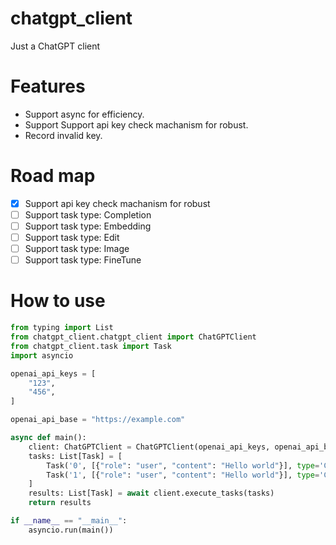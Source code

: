 # chatgpt_client

Just a ChatGPT client

# Features

- Support async for efficiency.
- Support Support api key check machanism for robust.
- Record invalid key.
# Road map

- [x] Support api key check machanism for robust
- [ ] Support task type: Completion
- [ ] Support task type: Embedding
- [ ] Support task type: Edit
- [ ] Support task type: Image
- [ ] Support task type: FineTune

# How to use

```python
from typing import List
from chatgpt_client.chatgpt_client import ChatGPTClient
from chatgpt_client.task import Task
import asyncio

openai_api_keys = [
    "123",
    "456",
]

openai_api_base = "https://example.com"

async def main():
    client: ChatGPTClient = ChatGPTClient(openai_api_keys, openai_api_base)
    tasks: List[Task] = [
        Task('0', [{"role": "user", "content": "Hello world"}], type='ChatCompletion'),
        Task('1', [{"role": "user", "content": "Hello world"}], type='ChatCompletion'),
    ]
    results: List[Task] = await client.execute_tasks(tasks)
    return results

if __name__ == "__main__":
    asyncio.run(main())
```